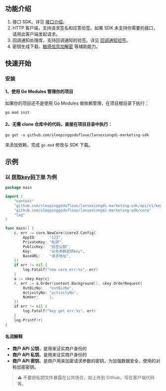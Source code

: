 ## 功能介绍

1. 接口 SDK。详见 [接口介绍](services)。
2. HTTP 客户端，支持请求签名和应答验签。如果 SDK 未支持你需要的接口，请用此客户端发起请求。
3. 回调通知处理库，支持回调通知的验签。详见 [回调通知验签](#回调通知的验签)。
4. 密钥生成下载、[敏感信息加解密](#敏感信息加解密) 等辅助能力。

## 快速开始

### 安装

#### 1、使用 Go Modules 管理你的项目

如果你的项目还不是使用 Go Modules 做依赖管理，在项目根目录下执行：

```shell
go mod init
```

#### 2、无需 clone 仓库中的代码，直接在项目目录中执行：
```shell
go get -u github.com/sleepinggodoflove/lansexiongdi-marketing-sdk
```
来添加依赖，完成 `go.mod` 修改与 SDK 下载。


## 示例

### 以 [获取key码下单](https://tvd8jq9lqkp.feishu.cn/wiki/PVq3wtanPicDu0kyfpLc0McMnAc?from=from_copylink) 为例

```go
package main

import (
	"context"
	"github.com/sleepinggodoflove/lansexiongdi-marketing-sdk/api/v1/key"
	"github.com/sleepinggodoflove/lansexiongdi-marketing-sdk/core"
	"log"
)

func main() {
	c, err := core.NewCore(&core2.Config{
		AppID:      "123",
		PrivateKey: "私钥",
		PublicKey:  "验签公钥",
		Key:        "业务参数密钥key",
		BaseURL:    "请求地址",
	})
	if err != nil {
		log.Fatalf("new core err:%s", err)
	}
	a := &key.Key{c}
	r, err := a.Order(context.Background(), &key.OrderRequest{
		OutBizNo:   "outBizNo",
		ActivityNo: "activityNo",
		Number:     1,
	})
	if err != nil {
		log.Fatalf("key get err:%s", err)
	}
	log.Printf(r)
}
```

#### 名词解释
+ **商户 API 公钥**，是用来证实商户身份的
+ **商户 API 私钥**。是用来证实商户身份的
+ **商户 API 密钥**。是商户用来加密请求参数的密钥，为加强数据安全，使用的对称加密密钥。
> :warning: 不要把私钥文件暴露在公共场合，如上传到 Github，写在客户端代码等。
